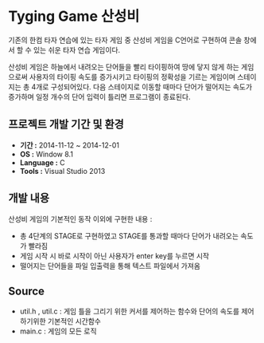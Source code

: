 # Tyging Game 산성비
 기존의 한컴 타자 연습에 있는 타자 게임 중 산성비 게임을 C언어로 구현하여 콘솔 창에서 할 수 있는 쉬운 타자 연습 게임이다. 

 산성비 게임은 하늘에서 내려오는 단어들을 빨리 타이핑하여 땅에 닿지 않게 하는 게임으로써 사용자의 타이핑 속도를 증가시키고 타이핑의 정확성을 기르는 게임이며 스테이지는 총 4개로 구성되어있다. 다음 스테이지로 이동할 때마다 단어가 떨어지는 속도가 증가하며 일정 개수의 단어 입력이 틀리면 프로그램이 종료된다.

## 프로젝트 개발 기간 및 환경
* **기간 :** 2014-11-12 ~ 2014-12-01
* **OS :** Window 8.1
* **Language :** C
* **Tools :** Visual Studio 2013 

## 개발 내용
산성비 게임의 기본적인 동작 이외에 구현한 내용 :
* 총 4단계의 STAGE로 구현하였고 STAGE를 통과할 때마다 단어가 내려오는 속도가 빨라짐
* 게임 시작 시 바로 시작이 아닌 사용자가 enter key를 누르면 시작
* 떨어지는 단어들을 파일 입출력을 통해 텍스트 파일에서 가져옴

## Source
* util.h , util.c : 게임 틀을 그리기 위한 커서를 제어하는 함수와 단어의 속도를 제어하기위한 기본적인 시간함수
* main.c : 게임의 모든 로직

 
